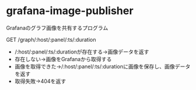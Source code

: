 # grafana-image-publisher

Grafanaのグラフ画像を共有するプログラム

GET /graph/:host/:panel/:ts/:duration

* /:host/:panel/:ts/:durationが存在する→画像データを返す
* 存在しない→画像をGrafanaから取得する
* 画像を取得できた→/:host/:panel/:ts/:durationに画像を保存し、画像データを返す
* 取得失敗→404を返す